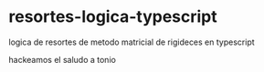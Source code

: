 # resortes-logica-typescript
logica de resortes de metodo matricial de rigideces en typescript


hackeamos el saludo a tonio
